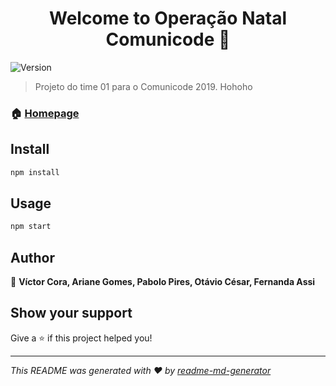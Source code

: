 <h1 align="center">Welcome to Operação Natal Comunicode 👋</h1>
<p>
  <img alt="Version" src="https://img.shields.io/badge/version-0.1.0-blue.svg?cacheSeconds=2592000" />
</p>

> Projeto do time 01 para o Comunicode 2019. Hohoho

### 🏠 [Homepage](https://github.com/vccolombo/team01-comunicode)

## Install

```sh
npm install
```

## Usage

```sh
npm start
```

## Author

👤 **Víctor Cora, Ariane Gomes, Pabolo Pires, Otávio César, Fernanda Assi**


## Show your support

Give a ⭐️ if this project helped you!

***
_This README was generated with ❤️ by [readme-md-generator](https://github.com/kefranabg/readme-md-generator)_